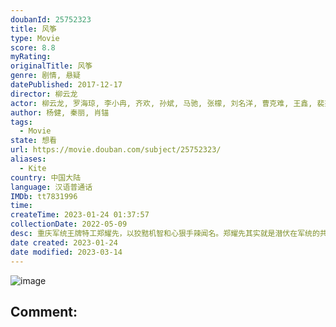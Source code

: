 ```yaml
---
doubanId: 25752323
title: 风筝
type: Movie
score: 8.8
myRating: 
originalTitle: 风筝
genre: 剧情, 悬疑
datePublished: 2017-12-17
director: 柳云龙
actor: 柳云龙, 罗海琼, 李小冉, 齐欢, 孙斌, 马驰, 张檬, 刘名洋, 曹克难, 王鑫, 裴兴雷, 石安妮, 殷飞, 雷汉, 马晓伟, 刘立伟, 谢承颖, 马晓峰, 刘戈滨, 陈大伟, 宋懿洁, 蒋宇韬, 夏志祥, 仇世有, 张琦, 侯煜, 胡健星, 潘嘉俊, 潘米多, 孙丽军, 刘志云, 王留胜, 吴潇娜, 张文东, 王冠淇, 程泓, 宋梵常乐, 戴文超, 惠建国, 邵敏, 顾鑫, 张捷, 徐晟, 王迅, 苏晴, 刘小翠, 张红革, 宋志安, 朱海军, 鄢佳辉, 霍亚楠, 王涵, 孙燕华, 施琅, 童晓梅, 张英, 杜娟, 张欣, 刘晓翠
author: 杨健, 秦丽, 肖锚
tags:
  - Movie
state: 想看
url: https://movie.douban.com/subject/25752323/
aliases:
  - Kite
country: 中国大陆
language: 汉语普通话
IMDb: tt7831996
time: 
createTime: 2023-01-24 01:37:57
collectionDate: 2022-05-09
desc: 重庆军统王牌特工郑耀先，以狡黠机智和心狠手辣闻名。郑耀先其实就是潜伏在军统的共产党特工“风筝”，为了确保“风筝”像一把尖刀始终刺在敌人的心脏上，在最关键时刻给国民党致命一击，郑耀先不得不成为自己同志眼...
date created: 2023-01-24
date modified: 2023-03-14
---
```


![image](p2508082006.jpg)

Comment:
---
